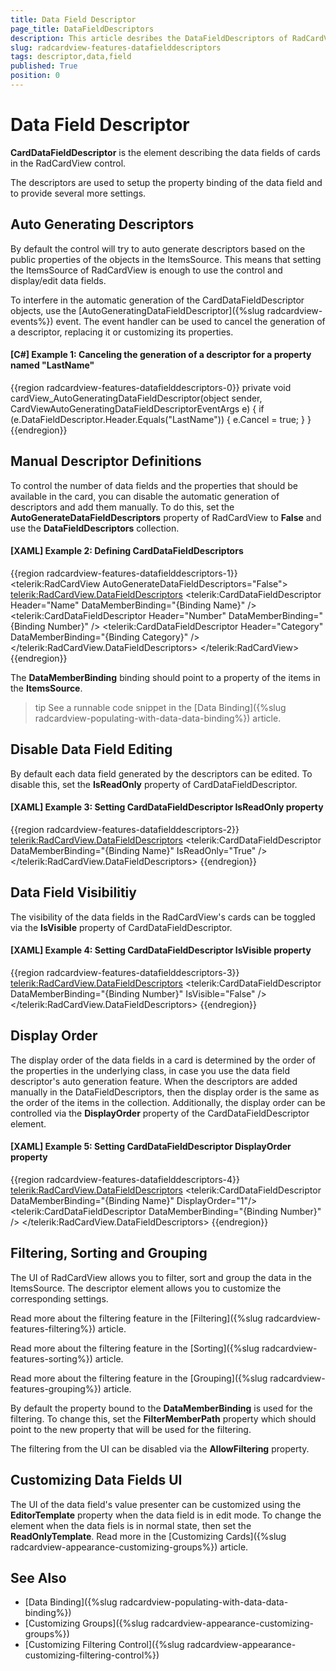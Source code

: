 ```yaml
---
title: Data Field Descriptor
page_title: DataFieldDescriptors
description: This article desribes the DataFieldDescriptors of RadCardView.
slug: radcardview-features-datafielddescriptors
tags: descriptor,data,field
published: True
position: 0
---
```


# Data Field Descriptor

__CardDataFieldDescriptor__ is the element describing the data fields of cards in the RadCardView control. 

The descriptors are used to setup the property binding of the data field and to provide several more settings.

## Auto Generating Descriptors

By default the control will try to auto generate descriptors based on the public properties of the objects in the ItemsSource. This means that setting the ItemsSource of RadCardView is enough to use the control and display/edit data fields. 

To interfere in the automatic generation of the CardDataFieldDescriptor objects, use the [AutoGeneratingDataFieldDescriptor]({%slug radcardview-events%}) event. The event handler can be used to cancel the generation of a descriptor, replacing it or customizing its properties.

#### __[C#] Example 1: Canceling the generation of a descriptor for a property named "LastName"__
{{region radcardview-features-datafielddescriptors-0}}
	private void cardView_AutoGeneratingDataFieldDescriptor(object sender, CardViewAutoGeneratingDataFieldDescriptorEventArgs e)
	{
		if (e.DataFieldDescriptor.Header.Equals("LastName"))
		{
			e.Cancel = true;
		}
	}
{{endregion}}

## Manual Descriptor Definitions

To control the number of data fields and the properties that should be available in the card, you can disable the automatic generation of descriptors and add them manually. To do this, set the 
__AutoGenerateDataFieldDescriptors__ property of RadCardView to __False__ and use the __DataFieldDescriptors__ collection.

#### __[XAML] Example 2: Defining CardDataFieldDescriptors__
{{region radcardview-features-datafielddescriptors-1}}
	<telerik:RadCardView AutoGenerateDataFieldDescriptors="False">
		<telerik:RadCardView.DataFieldDescriptors>
			<telerik:CardDataFieldDescriptor Header="Name" DataMemberBinding="{Binding Name}" />
			<telerik:CardDataFieldDescriptor Header="Number" DataMemberBinding="{Binding Number}" />
			<telerik:CardDataFieldDescriptor Header="Category" DataMemberBinding="{Binding Category}" />
		</telerik:RadCardView.DataFieldDescriptors>
	</telerik:RadCardView>
{{endregion}}

The __DataMemberBinding__ binding should point to a property of the items in the __ItemsSource__.

>tip See a runnable code snippet in the [Data Binding]({%slug radcardview-populating-with-data-data-binding%}) article.

## Disable Data Field Editing

By default each data field generated by the descriptors can be edited. To disable this, set the __IsReadOnly__ property of CardDataFieldDescriptor.

#### __[XAML] Example 3: Setting CardDataFieldDescriptor IsReadOnly property__
{{region radcardview-features-datafielddescriptors-2}}
	<telerik:RadCardView.DataFieldDescriptors>
		<telerik:CardDataFieldDescriptor DataMemberBinding="{Binding Name}" IsReadOnly="True" />
	</telerik:RadCardView.DataFieldDescriptors>
{{endregion}}

## Data Field Visibilitiy

The visibility of the data fields in the RadCardView's cards can be toggled via the __IsVisible__ property of CardDataFieldDescriptor.

#### __[XAML] Example 4: Setting CardDataFieldDescriptor IsVisible property__
{{region radcardview-features-datafielddescriptors-3}}
	<telerik:RadCardView.DataFieldDescriptors>
		<telerik:CardDataFieldDescriptor DataMemberBinding="{Binding Number}" IsVisible="False" />
	</telerik:RadCardView.DataFieldDescriptors>
{{endregion}}

## Display Order

The display order of the data fields in a card is determined by the order of the properties in the underlying class, in case you use the data field descriptor's auto generation feature. When the descriptors are added manually in the DataFieldDescriptors, then the display order is the same as the order of the items in the collection. Additionally, the display order can be controlled via the __DisplayOrder__ property of the CardDataFieldDescriptor element.

#### __[XAML] Example 5: Setting CardDataFieldDescriptor DisplayOrder property__
{{region radcardview-features-datafielddescriptors-4}}
	<telerik:RadCardView.DataFieldDescriptors>
		<telerik:CardDataFieldDescriptor DataMemberBinding="{Binding Name}" DisplayOrder="1"/>
		<telerik:CardDataFieldDescriptor DataMemberBinding="{Binding Number}" />
	</telerik:RadCardView.DataFieldDescriptors>
{{endregion}}

## Filtering, Sorting and Grouping

The UI of RadCardView allows you to filter, sort and group the data in the ItemsSource. The descriptor element allows you to customize the corresponding settings.

Read more about the filtering feature in the [Filtering]({%slug radcardview-features-filtering%}) article.

Read more about the filtering feature in the [Sorting]({%slug radcardview-features-sorting%}) article.

Read more about the filtering feature in the [Grouping]({%slug radcardview-features-grouping%}) article.

 By default the property bound to the __DataMemberBinding__ is used for the filtering. To change this, set the __FilterMemberPath__ property which should point to the new property that will be used for the filtering.

The filtering from the UI can be disabled via the __AllowFiltering__ property.

## Customizing Data Fields UI

The UI of the data field's value presenter can be customized using the __EditorTemplate__ property when the data field is in edit mode. To change the element when the data fiels is in normal state, then set the __ReadOnlyTemplate__. Read more in the [Customizing Cards]({%slug radcardview-appearance-customizing-groups%}) article.

## See Also
* [Data Binding]({%slug radcardview-populating-with-data-data-binding%})
* [Customizing Groups]({%slug radcardview-appearance-customizing-groups%}) 
* [Customizing Filtering Control]({%slug radcardview-appearance-customizing-filtering-control%}) 